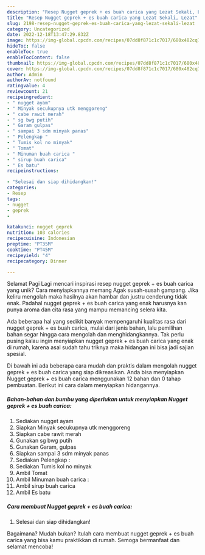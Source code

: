 ```yaml
---
description: "Resep Nugget geprek + es buah carica yang Lezat Sekali, Lezat"
title: "Resep Nugget geprek + es buah carica yang Lezat Sekali, Lezat"
slug: 2198-resep-nugget-geprek-es-buah-carica-yang-lezat-sekali-lezat
category: Uncategorized
date: 2022-12-18T13:47:29.832Z
image: https://img-global.cpcdn.com/recipes/07dd8f871c1c7017/680x482cq70/nugget-geprek-es-buah-carica-foto-resep-utama.jpg
hideToc: false
enableToc: true
enableTocContent: false
thumbnail: https://img-global.cpcdn.com/recipes/07dd8f871c1c7017/680x482cq70/nugget-geprek-es-buah-carica-foto-resep-utama.jpg
cover: https://img-global.cpcdn.com/recipes/07dd8f871c1c7017/680x482cq70/nugget-geprek-es-buah-carica-foto-resep-utama.jpg
author: Admin
authorAv: notfound
ratingvalue: 4
reviewcount: 21
recipeingredient:
- " nugget ayam"
- " Minyak secukupnya utk menggoreng"
- " cabe rawit merah"
- " sg bwg putih"
- " Garam gulpas"
- " sampai 3 sdm minyak panas"
- " Pelengkap "
- " Tumis kol no minyak"
- " Tomat"
- " Minuman buah carica "
- " sirup buah carica"
- " Es batu"
recipeinstructions:

- "Selesai dan siap dihidangkan!"
categories:
- Resep
tags:
- nugget
- geprek
- 

katakunci: nugget geprek  
nutrition: 103 calories
recipecuisine: Indonesian
preptime: "PT35M"
cooktime: "PT45M"
recipeyield: "4"
recipecategory: Dinner

---
```



Selamat Pagi Lagi mencari inspirasi resep nugget geprek + es buah carica yang unik? Cara menyiapkannya memang Agak susah-susah gampang. Jika keliru mengolah maka hasilnya akan hambar dan justru cenderung tidak enak. Padahal nugget geprek + es buah carica yang enak harusnya kan punya aroma dan cita rasa yang mampu memancing selera kita.




Ada beberapa hal yang sedikit banyak mempengaruhi kualitas rasa dari nugget geprek + es buah carica, mulai dari jenis bahan, lalu pemilihan bahan segar hingga cara mengolah dan menghidangkannya. Tak perlu pusing kalau ingin menyiapkan nugget geprek + es buah carica yang enak di rumah, karena asal sudah tahu triknya maka hidangan ini bisa jadi sajian spesial.


Di bawah ini ada beberapa cara mudah dan praktis dalam mengolah nugget geprek + es buah carica yang siap dikreasikan. Anda bisa menyiapkan Nugget geprek + es buah carica menggunakan 12 bahan dan 0 tahap pembuatan. Berikut ini cara dalam menyiapkan hidangannya.

<!--inarticleads1-->

##### Bahan-bahan dan bumbu yang diperlukan untuk menyiapkan Nugget geprek + es buah carica:

1. Sediakan  nugget ayam
1. Siapkan  Minyak secukupnya utk menggoreng
1. Siapkan  cabe rawit merah
1. Gunakan  sg bwg putih
1. Gunakan  Garam, gulpas
1. Siapkan  sampai 3 sdm minyak panas
1. Sediakan  Pelengkap :
1. Sediakan  Tumis kol no minyak
1. Ambil  Tomat
1. Ambil  Minuman buah carica :
1. Ambil  sirup buah carica
1. Ambil  Es batu




<!--inarticleads2-->

##### Cara membuat Nugget geprek + es buah carica:


1. Selesai dan siap dihidangkan!



Bagaimana? Mudah bukan? Itulah cara membuat nugget geprek + es buah carica yang bisa kamu praktikkan di rumah. Semoga bermanfaat dan selamat mencoba!
